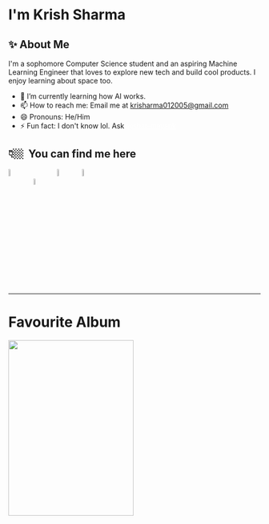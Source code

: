 # I'm Krish Sharma


<h2>✨&nbsp;About Me</h2>

I'm a sophomore Computer Science student and an aspiring Machine Learning Engineer that loves to explore new tech and build cool products. I enjoy learning about space too.

- 🌱 I’m currently learning how AI works.
- 📫 How to reach me: Email me at <a href="mailto:krisharma012005@gmail.com" style="color: yellowgreen">krisharma012005@gmail.com</a>
- 😄 Pronouns: He/Him
- ⚡ Fun fact: I don't know lol. Ask <a href="https://github.com/shar-mayank" style="color: white">@shar-mayank</a>


<h2>👇🏼&nbsp; You can find me here</h2>
<a href="https://www.linkedin.com/in/krisharma/"><img src="https://raw.githubusercontent.com/shar-mayank/shar-mayank/main/stuff/LinkedIn.svg" width=6% style="vertical-align: bottom;"></a>
&nbsp; &nbsp; <a href="https://x.com/Krisharma001"><img src="https://raw.githubusercontent.com/shar-mayank/shar-mayank/main/stuff/X_logo.svg" width=5.5% style="vertical-align: bottom;"></a>
&nbsp; &nbsp; <a href="https://www.youtube.com/@krisharma001"><img src="https://raw.githubusercontent.com/shar-mayank/shar-mayank/main/stuff/YouTube.svg" width=6%;></a>
&nbsp; &nbsp; <a href="https://open.spotify.com/user/31vwvv6dned3ztxnzn5ta5isyywq?si=25d77e9330464a86"><img src="https://raw.githubusercontent.com/shar-mayank/shar-mayank/main/stuff/Spotify.svg" width=6% style="vertical-align: bottom;"></a><hr>
<h1>Favourite Album</h1>
<a href="https://open.spotify.com/album/3RZxrS2dDZlbsYtMRM89v8"><img src="https://m.media-amazon.com/images/M/MV5BOTc3NzAxMjg4M15BMl5BanBnXkFtZTcwMDc2ODQwNw@@._V1_FMjpg_UX1000_.jpg" style="height:350px;width:250px"></a>

<!--
#TODO: add this week I spent time on thing. ref: https://github.com/abhisheknaiidu/abhisheknaiidu/blob/master/README.md
-->
